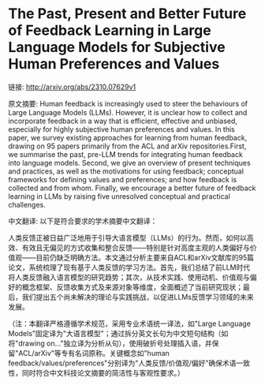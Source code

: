 # The Past, Present and Better Future of Feedback Learning in Large Language Models for Subjective Human Preferences and Values

链接: http://arxiv.org/abs/2310.07629v1

原文摘要:
Human feedback is increasingly used to steer the behaviours of Large Language
Models (LLMs). However, it is unclear how to collect and incorporate feedback
in a way that is efficient, effective and unbiased, especially for highly
subjective human preferences and values. In this paper, we survey existing
approaches for learning from human feedback, drawing on 95 papers primarily
from the ACL and arXiv repositories.First, we summarise the past, pre-LLM
trends for integrating human feedback into language models. Second, we give an
overview of present techniques and practices, as well as the motivations for
using feedback; conceptual frameworks for defining values and preferences; and
how feedback is collected and from whom. Finally, we encourage a better future
of feedback learning in LLMs by raising five unresolved conceptual and
practical challenges.

中文翻译:
以下是符合要求的学术摘要中文翻译：

人类反馈正被日益广泛地用于引导大语言模型（LLMs）的行为。然而，如何以高效、有效且无偏见的方式收集和整合反馈——特别是针对高度主观的人类偏好与价值观——目前仍缺乏明确方法。本文通过分析主要来自ACL和arXiv文献库的95篇论文，系统梳理了现有基于人类反馈的学习方法。首先，我们总结了前LLM时代将人类反馈融入语言模型的研究趋势；其次，从技术实践、使用动机、价值观与偏好的概念框架、反馈收集方式及来源对象等维度，全面概述了当前研究现状；最后，我们提出五个尚未解决的理论与实践挑战，以促进LLMs反馈学习领域的未来发展。

（注：本翻译严格遵循学术规范，采用专业术语统一译法，如"Large Language Models"固定译为"大语言模型"；通过拆分英文长句为中文短句结构（如将"drawing on..."独立译为分析从句），使用破折号处理插入语，并保留"ACL/arXiv"等专有名词原称。关键概念如"human feedback/values/preferences"分别译为"人类反馈/价值观/偏好"确保术语一致性，同时符合中文科技论文摘要的简洁性与客观性要求。）
